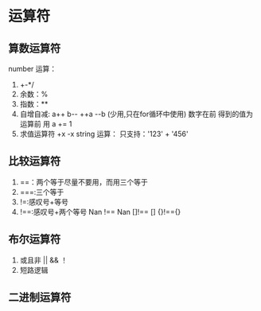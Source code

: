# 运算符
## 算数运算符
number 运算：
1. +-*/
2. 余数：%
3. 指数：**
4. 自增自减: a++ b--  ++a  --b  (少用,只在for循环中使用)
   数字在前 得到的值为运算前
   用 a += 1
5. 求值运算符 +x  -x
string 运算：
只支持：'123' + '456'
## 比较运算符
1. ==：两个等于尽量不要用，而用三个等于
2. ===:三个等于
3. !=:感叹号+等号  
4. !==:感叹号+两个等号     Nan !== Nan  []!== [] {}!=={}
## 布尔运算符
1. 或且非  || && ！
2. 短路逻辑
## 二进制运算符